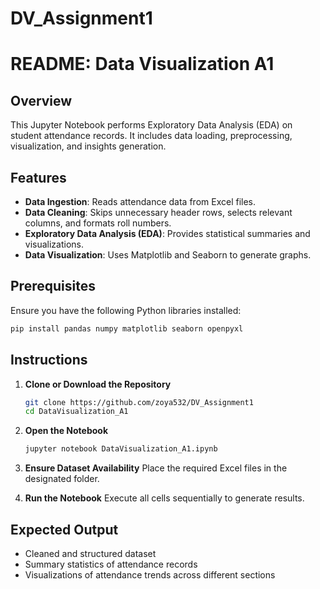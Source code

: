 # DV_Assignment1
# README: Data Visualization A1

## Overview
This Jupyter Notebook performs Exploratory Data Analysis (EDA) on student attendance records. It includes data loading, preprocessing, visualization, and insights generation.

## Features
- **Data Ingestion**: Reads attendance data from Excel files.
- **Data Cleaning**: Skips unnecessary header rows, selects relevant columns, and formats roll numbers.
- **Exploratory Data Analysis (EDA)**: Provides statistical summaries and visualizations.
- **Data Visualization**: Uses Matplotlib and Seaborn to generate graphs.

## Prerequisites
Ensure you have the following Python libraries installed:
```bash
pip install pandas numpy matplotlib seaborn openpyxl
```

## Instructions
1. **Clone or Download the Repository**
   ```bash
   git clone https://github.com/zoya532/DV_Assignment1
   cd DataVisualization_A1
   ```
2. **Open the Notebook**
   ```bash
   jupyter notebook DataVisualization_A1.ipynb
   ```
3. **Ensure Dataset Availability**
   Place the required Excel files in the designated folder.
   
5. **Run the Notebook**
   Execute all cells sequentially to generate results.

## Expected Output
- Cleaned and structured dataset
- Summary statistics of attendance records
- Visualizations of attendance trends across different sections


